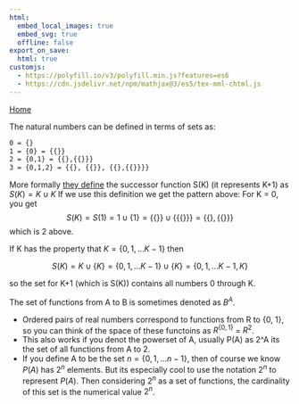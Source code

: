 ```yaml
---
html:
  embed_local_images: true
  embed_svg: true
  offline: false
export_on_save:
  html: true
customjs:
  - https://polyfill.io/v3/polyfill.min.js?features=es6
  - https://cdn.jsdelivr.net/npm/mathjax@3/es5/tex-mml-chtml.js
---
```


[Home](/index.html)

The natural numbers can be defined in terms of sets as:
```txt
0 = {}
1 = {0} = {{}}
2 = {0,1} = {{},{{}}}
3 = {0,1,2} = {{}, {{}}, {{},{{}}}}
```

More formally [they define](https://en.wikipedia.org/wiki/Successor_function) the successor function S(K) (it represents K+1)
as $S(K) = K \cup {K}$
If we use this definition we get the pattern above:
For K = 0, you get 
$$ S(K) = S(1) = 1 \cup \{1\} = \{\{\}\} \cup \{\{\{\}\}\} = \{\{\}, \{\{\}\}\}$$
 which is 2 above.

If K has the property that $K = \{0, 1, ...K-1\}$ then 

$$ S(K) = K \cup \{K\} = \{0,1,...K-1\} \cup \{K\} = \{0,1,...K-1,K\}$$

so the set for K+1 (which is S(K)) contains all numbers 0 through K.



The set of functions from A to B is sometimes denoted as $B^A$.
- Ordered pairs of real numbers correspond to functions from R to {0, 1},
    so you can think of the space of these functoins as $R^{\{0,1\}}$ = $R^2$.
- This also works if you denot the powerset of A, usually P(A) as 2^A
    its the set of all functions from A to 2.
- If you define A to be the set $n = \{0,1,...n-1\}$,
    then of course we know $P(A)$ has $2^n$ elements. But its especially cool 
    to use the notation $2^n$ to represent $P(A)$. Then considering $2^n$ as a set of functions,
    the cardinality of this set is the numerical value $2^n$.

